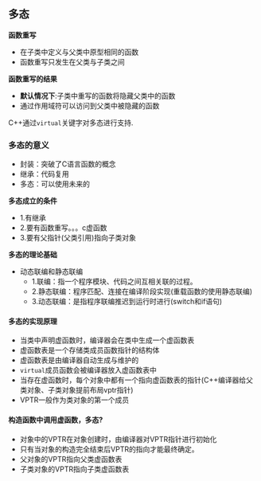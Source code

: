 ## 多态

**函数重写**

* 在子类中定义与父类中原型相同的函数
* 函数重写只发生在父类与子类之间

**函数重写的结果**

* **默认情况下**:子类中重写的函数将隐藏父类中的函数
* 通过作用域符可以访问到父类中被隐藏的函数

C++通过`virtual`关键字对多态进行支持.

### 多态的意义

* 封装：突破了C语言函数的概念
* 继承：代码复用
* 多态：可以使用未来的

**多态成立的条件**

* 1.有继承
* 2.要有函数重写。。。c虚函数
* 3.要有父指针(父类引用)指向子类对象

**多态的理论基础**

* 动态联编和静态联编
	* 1.联编：指一个程序模块、代码之间互相关联的过程。
	* 2.静态联编：程序匹配、连接在编译阶段实现(重载函数的使用静态联编)
	* 3.动态联编：是指程序联编推迟到运行时进行(switch和if语句)
#### 多态的实现原理

* 当类中声明虚函数时，编译器会在类中生成一个虚函数表
* 虚函数表是一个存储类成员函数指针的结构体
* 虚函数表是由编译器自动生成与维护的
* `virtual`成员函数会被编译器放入虚函数表中
* 当存在虚函数时，每个对象中都有一个指向虚函数表的指针(C++编译器给父类对象、子类对象提前布局vptr指针)
* VPTR一般作为类对象的第一个成员

#### 构造函数中调用虚函数，多态?

* 对象中的VPTR在对象创建时，由编译器对VPTR指针进行初始化
* 只有当对象的构造完全结束后VPTR的指向才能最终确定。
* 父对象的VPTR指向父类虚函数表
* 子类对象的VPTR指向子类虚函数表
